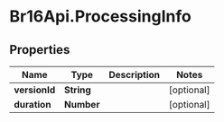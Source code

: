 # Br16Api.ProcessingInfo

## Properties
Name | Type | Description | Notes
------------ | ------------- | ------------- | -------------
**versionId** | **String** |  | [optional] 
**duration** | **Number** |  | [optional] 



